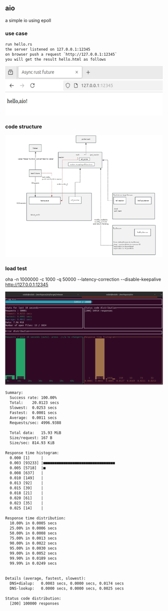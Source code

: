 ## aio
a simple io using epoll
### use case
```
run hello.rs
the server listened on 127.0.0.1:12345
on browser push a request `http://127.0.0.1:12345`
you will get the result hello.html as follows
```
![](./imgs/reactor_epoll.png)

### code structure
![](./imgs/reactor_epoll_structure.png)

### load test
oha -n 1000000 -c 1000 -q 50000 --latency-correction --disable-keepalive http://127.0.0.1:12345

![](./imgs/load_test.gif)

```
Summary:
  Success rate:	100.00%
  Total:	20.0123 secs
  Slowest:	0.0253 secs
  Fastest:	0.0001 secs
  Average:	0.0011 secs
  Requests/sec:	4996.9388

  Total data:	15.93 MiB
  Size/request:	167 B
  Size/sec:	814.93 KiB

Response time histogram:
  0.000 [1]     |
  0.003 [93233] |■■■■■■■■■■■■■■■■■■■■■■■■■■■■■■■■
  0.005 [5718]  |■
  0.008 [637]   |
  0.010 [149]   |
  0.013 [92]    |
  0.015 [39]    |
  0.018 [21]    |
  0.020 [61]    |
  0.023 [35]    |
  0.025 [14]    |

Response time distribution:
  10.00% in 0.0005 secs
  25.00% in 0.0006 secs
  50.00% in 0.0008 secs
  75.00% in 0.0013 secs
  90.00% in 0.0022 secs
  95.00% in 0.0030 secs
  99.00% in 0.0052 secs
  99.90% in 0.0189 secs
  99.99% in 0.0249 secs


Details (average, fastest, slowest):
  DNS+dialup:	0.0003 secs, 0.0000 secs, 0.0174 secs
  DNS-lookup:	0.0000 secs, 0.0000 secs, 0.0025 secs

Status code distribution:
  [200] 100000 responses

```